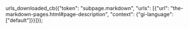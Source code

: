 urls_downloaded_cb({"token": "subpage.markdown", "urls": [{"url": "the-markdown-pages.html#page-description", "context": {"gi-language": ["default"]}}]});